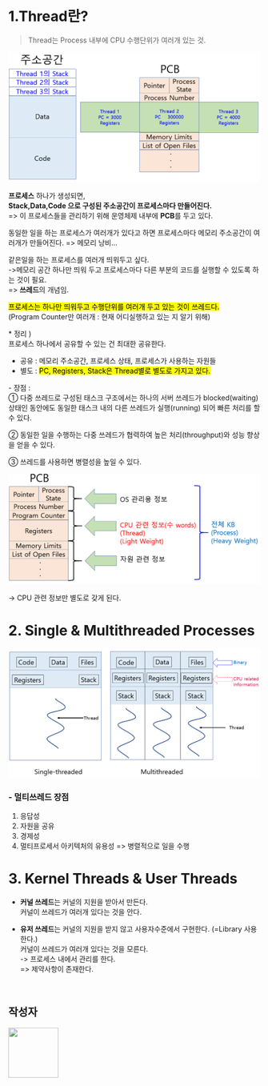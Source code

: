 # 1.Thread란?
> Thread는 Process 내부에 CPU 수행단위가 여러개 있는 것.

![ThreadStack](./img/ThreadStack.png)

**프로세스** 하나가 생성되면,        
**Stack,Data,Code 으로 구성된 주소공간이 프로세스마다 만들어진다.**     
=> 이 프로세스들을 관리하기 위해 운영체제 내부에 **PCB**를 두고 있다.      

동일한 일을 하는 프로세스가 여러개가 있다고 하면 프로세스마다
메모리 주소공간이 여러개가 만들어진다.  => 메모리 낭비...

같은일을 하는 프로세스를 여러개 띄워두고 싶다.      
->메모리 공간 하나만 띄워 두고 프로세스마다 다른 부분의 코드를 실행할 수 있도록 하는 것이 필요.     
=> **쓰레드**의 개념임.     

<mark>프로세스는 하나만 띄워두고 수행단위를 여러개 두고 있는 것이 쓰레드다.</mark>      
(Program Counter만 여러개 : 현재 어디실행하고 있는 지 알기 위해)        

\* 정리  )       
프로세스 하나에서 공유할 수 있는 건 최대한 공유한다.        
- 공유 : 메모리 주소공간, 프로세스 상태, 프로세스가 사용하는 자원들
- 별도 : <mark>PC, Registers, Stack은 Thread별로 별도로 가지고 있다.</mark>  

\- 장점 :   
① 다중 쓰레드로 구성된 태스크 구조에서는 하나의 서버 쓰레드가 blocked(waiting) 상태인 동안에도 동일한 태스크 내의 다른 쓰레드가 실행(running) 되어 빠른 처리를 할 수 있다.

② 동일한 일을 수행하는 다중 쓰레드가 협력하여 높은 처리(throughput)와 성능 향상을 얻을 수 있다.

③ 쓰레드를 사용하면 병렬성을 높일 수 있다.

![ThreadExplain](./img/ThreadExplain.png)

-> CPU 관련 정보만 별도로 갖게 된다.

# 2. Single & Multithreaded Processes
![Simgle&MultiThread](./img/Simgle&MultiThread.png)

### - 멀티쓰레드 장점
1. 응답성
2. 자원을 공유
3. 경제성 
4. 멀티프로세서 아키텍처의 유용성 => 병렬적으로 일을 수행

# 3. Kernel Threads & User Threads
- **커널 쓰레드**는 커널의 지원을 받아서 만든다.    
  커널이 쓰레드가 여러개 있다는 것을 안다.    

- **유저 쓰레드**는 커널의 지원을 받지 않고 사용자수준에서 구현한다. (=Library 사용한다.)   
커널이 쓰레드가 여러개 있다는 것을 모른다.   
-> 프로세스 내에서 관리를 한다.  
=> 제약사항이 존재한다.   




<br/>

## 작성자

<a href="https://github.com/jhi93"><img src="https://avatars1.githubusercontent.com/u/31469550?s=400&v=4" width="100" height="100" /></a>